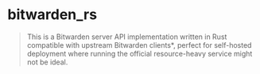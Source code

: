 # bitwarden_rs

> This is a Bitwarden server API implementation written in Rust compatible with upstream Bitwarden clients*, perfect for self-hosted deployment where running the official resource-heavy service might not be ideal.
